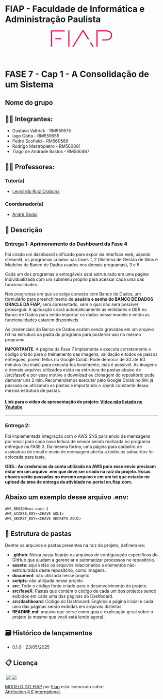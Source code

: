 # FIAP - Faculdade de Informática e Administração Paulista

<p align="center">
<a href= "https://www.fiap.com.br/"><img src="assets/logo-fiap.png" alt="FIAP - Faculdade de Informática e Admnistração Paulista" border="0" width=40% height=40%></a>
</p>

<br>

# FASE 7 - Cap 1 - A Consolidação de um Sistema

## Nome do grupo

## 👨‍🎓 Integrantes:

- Gustavo Valtrick - RM559575
- Iago Cotta - RM559655
- Pedro Scofield - RM560589
- Rodrigo Mastropietro - RM560081
- Tiago de Andrade Bastos - RM560467

## 👩‍🏫 Professores:

### Tutor(a)

- <a href="">Leonardo Ruiz Orabona</a>

### Coordenador(a)

- <a href="https://www.linkedin.com/in/profandregodoi/">André Godoi</a>

## 📜 Descrição

### Entrega 1: Aprimoramento do Dashboard da Fase 4

Foi criado um dashboard unificado para expor via interface web, usando streamlit, os programas criados nas fases 1, 2 (Sistema de Gestão de Silos e Modelos de Banco de Dados usados nos demais programas), 3 e 6.

Cada um dos programas e entregáveis está estruturado em uma página individualizada com um submenu próprio para acessar cada uma das funcionalidades.

Nos programas em que se exige conexão com Banco de Dados, um formulário para preenchimento de **usuário e senha do BANCO DE DADOS ORACLE DA FIAP**, será apresentado, sem o qual não será possível prosseguir.
A aplicação criará automaticamente as entidades e DER no Banco de Dados para então importar os dados nesse modelo e então as funcionalidades estarem disponíveis.

As credenciais do Banco de Dados acabm sendo gravadas em um arquivo txt na estrutura da pasta do programa para posterior uso no mesmo programa.

**IMPORTANTE**: A página da Fase 7 implementa e executa corretamente o código criado para o treinamento das imagens, validação e todos os passos entregues, porém feitos no Google Colab. Pode demorar de 30 até 60 minutos (ou mais) para executá-los localmente, mas é possível. As imagens e demais arquivos utilizados estão na estrutura de pastas abaixo de /src/fase6 e por esse motivo o download ou clonagem do repositório pode demorar uns 2 min. Recomendamos executar pelo Google Colab no link já passado ou utilizando as pastas e importando o .ipynb constante dessa mesma estrutura de pastas.

#### Link para o vídeo de apresentação do projeto: <a href="https://www.youtube.com/watch?v=IPauWJaBCb8">Video não listado no Youtube</a>

---

### Entrega 2:

Foi implementada integração com o AWS SNS para envio de mensagens por email para cada nova leitura de sensor sendo realizada no programa entregue na FASE 3. Da mesma forma, uma página para cadastro de assinatura de email e envio de mensagem aberta a todos os subscritos foi colocada para teste.

**OBS.: As credencias da conta utilizada na AWS para esse envio precisam estar em um arquivo .env que deve ser criado na raiz do projeto. Essas chaves serão passadas no mesmo arquivo e em um txt que estarão no upload da área de entrega da atividade no portal on.fiap.com.**

## **Abaixo um exemplo desse arquivo .env:**
```
AWS_REGION=us-east-1
AWS_ACCESS_KEY=<CHAVE AQUI>
AWS_SECRET_KEY=<CHAVE SECRETA AQUI>
```

## 📁 Estrutura de pastas

Dentre os arquivos e pastas presentes na raiz do projeto, definem-se:

- <b>.github</b>: Nesta pasta ficarão os arquivos de configuração específicos do GitHub que ajudam a gerenciar e automatizar processos no repositório.
- <b>assets</b>: aqui estão os arquivos relacionados a elementos não-estruturados deste repositório, como imagens.
- <b>document</b>: não utilizada nesse projeto
- <b>scripts</b>: não utilizada nesse projeto
- <b>src</b>: Todo o código fonte criado para o desenvolvimento do projeto.
- <b>src/faseX</b>: Pastas que contém o código de cada um dos projetos sendo exibidos em cada uma das páginas do Dashboard.
- <b>src/dashboard</b>: Código do Dashboard. Engloba a página inicial e cada uma das páginas sendo exibidas em arquivos distintos
- <b>README.md</b>: arquivo que serve como guia e explicação geral sobre o projeto (o mesmo que você está lendo agora).

## 🗃 Histórico de lançamentos

- 0.1.0 - 23/05/2025

## 📋 Licença

<img style="height:22px!important;margin-left:3px;vertical-align:text-bottom;" src="https://mirrors.creativecommons.org/presskit/icons/cc.svg?ref=chooser-v1"><img style="height:22px!important;margin-left:3px;vertical-align:text-bottom;" src="https://mirrors.creativecommons.org/presskit/icons/by.svg?ref=chooser-v1"><p xmlns:cc="http://creativecommons.org/ns#" xmlns:dct="http://purl.org/dc/terms/"><a property="dct:title" rel="cc:attributionURL" href="https://github.com/agodoi/template">MODELO GIT FIAP</a> por <a rel="cc:attributionURL dct:creator" property="cc:attributionName" href="https://fiap.com.br">Fiap</a> está licenciado sobre <a href="http://creativecommons.org/licenses/by/4.0/?ref=chooser-v1" target="_blank" rel="license noopener noreferrer" style="display:inline-block;">Attribution 4.0 International</a>.</p>
